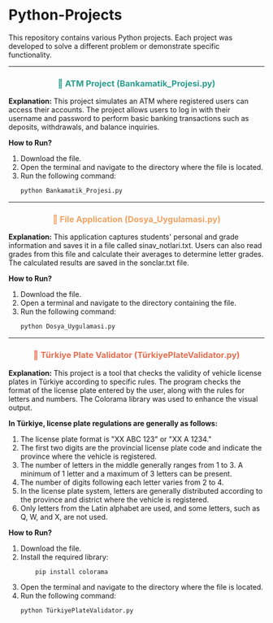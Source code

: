 # Python-Projects

This repository contains various Python projects. Each project was developed to solve a different problem or demonstrate specific functionality.

---

<h3 align="center" style="color:#2A9D8F;"> 🏦 ATM Project (Bankamatik_Projesi.py)</h3>

**Explanation:**
This project simulates an ATM where registered users can access their accounts. The project allows users to log in with their username and password to perform basic banking transactions such as deposits, withdrawals, and balance inquiries.

**How to Run?**
1. Download the file.
2. Open the terminal and navigate to the directory where the file is located.
3. Run the following command:
   ```bash
   python Bankamatik_Projesi.py


---

<h3 align="center" style="color:#F4A261;"> 💾 File Application (Dosya_Uygulamasi.py)</h3>

**Explanation:**
This application captures students' personal and grade information and saves it in a file called sinav_notlari.txt. Users can also read grades from this file and calculate their averages to determine letter grades. The calculated results are saved in the sonclar.txt file.

**How to Run?**
1. Download the file.
2. Open a terminal and navigate to the directory containing the file.
3. Run the following command:
   ```bash
   python Dosya_Uygulamasi.py
   

---

<h3 align="center" style="color:#E76F51;"> 🚗 Türkiye Plate Validator (TürkiyePlateValidator.py)</h3>

**Explanation:**
This project is a tool that checks the validity of vehicle license plates in Türkiye according to specific rules. The program checks the format of the license plate entered by the user, along with the rules for letters and numbers. The Colorama library was used to enhance the visual output.

**In Türkiye, license plate regulations are generally as follows:**

1. The license plate format is "XX ABC 123" or "XX A 1234."
2. The first two digits are the provincial license plate code and indicate the province where the vehicle is registered.
3. The number of letters in the middle generally ranges from 1 to 3. A minimum of 1 letter and a maximum of 3 letters can be present.
4. The number of digits following each letter varies from 2 to 4.
5. In the license plate system, letters are generally distributed according to the province and district where the vehicle is registered.
6. Only letters from the Latin alphabet are used, and some letters, such as Q, W, and X, are not used.


**How to Run?**
1. Download the file.
2. Install the required library:
   ```bash
       pip install colorama
4. Open the terminal and navigate to the directory where the file is located.
5. Run the following command:
   ```bash
   python TürkiyePlateValidator.py
